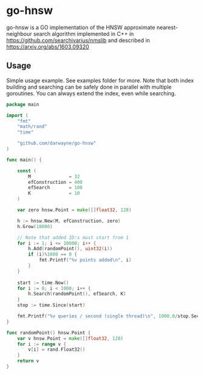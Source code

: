 # go-hnsw

go-hnsw is a GO implementation of the HNSW approximate nearest-neighbour search algorithm implemented in C++ in https://github.com/searchivarius/nmslib and described in https://arxiv.org/abs/1603.09320

## Usage

Simple usage example. See examples folder for more.
Note that both index building and searching can be safely done in parallel with multiple goroutines.
You can always extend the index, even while searching.

```go
package main

import (
	"fmt"
	"math/rand"
	"time"

	"github.com/darwayne/go-hnsw"
)

func main() {

	const (
		M              = 32
		efConstruction = 400
		efSearch       = 100
		K              = 10
	)

	var zero hnsw.Point = make([]float32, 128)

	h := hnsw.New(M, efConstruction, zero)
	h.Grow(10000)

    // Note that added ID:s must start from 1
	for i := 1; i <= 10000; i++ {
		h.Add(randomPoint(), uint32(i))
		if (i)%1000 == 0 {
			fmt.Printf("%v points added\n", i)
		}
	}
	
	start := time.Now()
	for i := 0; i < 1000; i++ {
		h.Search(randomPoint(), efSearch, K)
	}
	stop := time.Since(start)

	fmt.Printf("%v queries / second (single thread)\n", 1000.0/stop.Seconds())	
}

func randomPoint() hnsw.Point {
	var v hnsw.Point = make([]float32, 128)
	for i := range v {
		v[i] = rand.Float32()
	}
	return v
}

```
